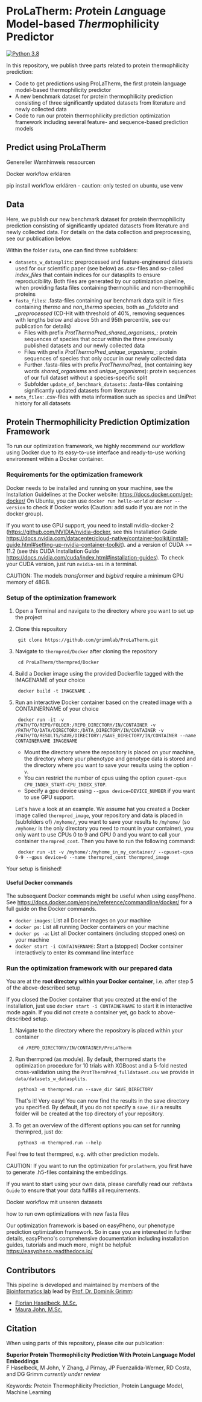 # ProLaTherm: *Pro*tein *La*nguage Model-based *Therm*ophilicity Predictor
[![Python 3.8](https://img.shields.io/badge/Python-3.8-3776AB)](https://www.python.org/downloads/release/python-388/)

In this repository, we publish three parts related to protein thermophilicity prediction:

- Code to get predictions using ProLaTherm, the first protein language model-based thermophilicity predictor
- A new benchmark dataset for protein thermophilicity prediction consisting of three significantly updated datasets from literature and newly collected data
- Code to run our protein thermophilicity prediction optimization framework including several feature- and sequence-based prediction models

## Predict using ProLaTherm
Genereller Warnhinweis ressourcen

Docker workflow erklären

pip install workflow erklären - caution: only tested on ubuntu, use venv 


## Data
Here, we publish our new benchmark dataset for protein thermophilicity prediction consisting of significantly updated datasets from literature and newly collected data. 
For details on the data collection and preprocessing, see our publication below.

Within the folder `data`, one can find three subfolders:

- `datasets_w_datasplits`: preprocessed and feature-engineered datasets used for our scientific paper (see below) as .csv-files and so-called *index_files* that contain indices for our datasplits to ensure reproducibility. Both files are generated by our optimization pipeline, when providing fasta files containing thermophilic and non-thermophilic proteins
- `fasta_files`: .fasta-files containing our benchmark data split in files containing *thermo* and *non_thermo* species, both as *_fulldata* and *_preprocessed* (CD-Hit with threshold of 40%, removing sequences with lengths below and above 5th and 95th percentile, see our publication for details)
  - Files with prefix *ProtThermoPred_shared_organisms_*: protein sequences of species that occur within the three previously published datasets and our newly collected data
  - Files with prefix *ProtThermoPred_unique_organisms_*: protein sequences of species that only occur in our newly collected data
  - Further .fasta-files with prefix *ProtThermoPred_* (not containing key words *shared_organisms* and *unique_organisms*): protein sequences of our full dataset without a species-specific split
  - Subfolder `update_of_benchmark_datasets`: .fasta-files containing significantly updated datasets from literature
- `meta_files`: .csv-files with meta information such as species and UniProt history for all datasets


## Protein Thermophilicity Prediction Optimization Framework
To run our optimization framework, we highly recommend our workflow using Docker due to its easy-to-use interface and ready-to-use working environment
within a Docker container.

### Requirements for the optimization framework
Docker needs to be installed and running on your machine, see the Installation Guidelines at the Docker website: https://docs.docker.com/get-docker/
On Ubuntu, you can use ``docker run hello-world`` or ``docker --version`` to check if Docker works
(Caution: add sudo if you are not in the docker group).

If you want to use GPU support, you need to install nvidia-docker-2 (https://github.com/NVIDIA/nvidia-docker, see this Installation Guide https://docs.nvidia.com/datacenter/cloud-native/container-toolkit/install-guide.html#setting-up-nvidia-container-toolkit).
and a version of CUDA >= 11.2 (see this CUDA Installation Guide https://docs.nvidia.com/cuda/index.html#installation-guides). To check your CUDA version, just run ``nvidia-smi`` in a terminal.

CAUTION: The models *transformer* and *bigbird* require a minimum GPU memory of 48GB. 

### Setup of the optimization framework
1. Open a Terminal and navigate to the directory where you want to set up the project
2. Clone this repository

        git clone https://github.com/grimmlab/ProLaTherm.git

3. Navigate to `thermpred/Docker` after cloning the repository

        cd ProLaTherm/thermpred/Docker

4. Build a Docker image using the provided Dockerfile tagged with the IMAGENAME of your choice

        docker build -t IMAGENAME .

5. Run an interactive Docker container based on the created image with a CONTAINERNAME of your choice

        docker run -it -v /PATH/TO/REPO/FOLDER:/REPO_DIRECTORY/IN/CONTAINER -v /PATH/TO/DATA/DIRECTORY:/DATA_DIRECTORY/IN/CONTAINER -v /PATH/TO/RESULTS/SAVE/DIRECTORY:/SAVE_DIRECTORY/IN/CONTAINER --name CONTAINERNAME IMAGENAME

    - Mount the directory where the repository is placed on your machine, the directory where your phenotype and genotype data is stored and the directory where you want to save your results using the option ``-v``.
    - You can restrict the number of cpus using the option ``cpuset-cpus CPU_INDEX_START-CPU_INDEX_STOP``.
    - Specify a gpu device using ``--gpus device=DEVICE_NUMBER`` if you want to use GPU support.

    Let's have a look at an example. We assume hat you created a Docker image called ``thermpred_image``, your repository and data is placed in (subfolders of) ``/myhome/``, you want to save your results to ``/myhome/`` (so ``/myhome/`` is the only directory you need to mount in your container), you only want to use CPUs 0 to 9 and GPU 0 and you want to call your container ``thermpred_cont``. Then you have to run the following command:

        docker run -it -v /myhome/:/myhome_in_my_container/ --cpuset-cpus 0-9 --gpus device=0 --name thermpred_cont thermpred_image 

Your setup is finished!

#### Useful Docker commands

The subsequent Docker commands might be useful when using easyPheno.
See https://docs.docker.com/engine/reference/commandline/docker/ for a full guide on the Docker commands.

- `docker images`: List all Docker images on your machine
- `docker ps`: List all running Docker containers on your machine
- `docker ps -a`: List all Docker containers (including stopped ones) on your machine
- `docker start -i CONTAINERNAME`: Start a (stopped) Docker container interactively to enter its command line interface

### Run the optimization framework with our prepared data
You are at the **root directory within your Docker container**, i.e. after step 5 of the above-described setup.

If you closed the Docker container that you created at the end of the installation, just use ``docker start -i CONTAINERNAME``
to start it in interactive mode again. If you did not create a container yet, go back to above-described setup.

1. Navigate to the directory where the repository is placed within your container

        cd /REPO_DIRECTORY/IN/CONTAINER/ProLaTherm

2. Run thermpred (as module). By default, thermpred starts the optimization procedure for 10 trials with XGBoost and a 5-fold nested cross-validation using the `ProtThermPred_fulldataset.csv` we provide in `data/datasets_w_datasplits`.

        python3 -m thermpred.run --save_dir SAVE_DIRECTORY

    That's it! Very easy! You can now find the results in the save directory you specified. By default, if you do not specify a `save_dir` a results folder will be created at the top directory of your repository.

3. To get an overview of the different options you can set for running thermpred, just do:

        python3 -m thermpred.run --help


Feel free to test thermpred, e.g. with other prediction models.

CAUTION: If you want to run the optimization for `prolatherm`, you first have to generate .h5-files containing the embeddings.



If you want to start using your own data, please carefully read our :ref:`Data Guide` to ensure that your data fulfills all requirements.



Docker workflow mit unseren datasets

how to run own optimizations with new fasta files

Our optimization framework is based on easyPheno, our phenotype prediction optimization framework. 
So in case you are interested in further details, easyPheno's comprehensive documentation including installation guides, tutorials and much more, might be helpful: https://easypheno.readthedocs.io/


## Contributors
This pipeline is developed and maintained by members of the [Bioinformatics lab](https://bit.cs.tum.de) lead by [Prof. Dr. Dominik Grimm](https://bit.cs.tum.de/team/dominik-grimm/):
- [Florian Haselbeck, M.Sc.](https://bit.cs.tum.de/team/florian-haselbeck/)
- [Maura John, M.Sc.](https://bit.cs.tum.de/team/maura-john/)

## Citation
When using parts of this repository, please cite our publication:

**Superior Protein Thermophilicity Prediction With Protein Language Model Embeddings**  
F Haselbeck, M John, Y Zhang, J Pirnay, JP Fuenzalida-Werner, RD Costa, and DG Grimm
*currently under review*

Keywords: Protein Thermophilicity Prediction, Protein Language Model, Machine Learning
